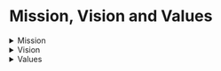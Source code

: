 # Mission, Vision and Values

<details>

<summary>Mission</summary>

The **Metagovernance Project** is an interdisciplinary research collective. We build standards and infrastructure for digital self-governance.

</details>

<details>

<summary>Vision</summary>

#### Metagovernance, or the governance of many worlds

Online governance is evolving. Competition, ideology, and technological advances have created the conditions for a new generation of games (e.g. [Minecraft](https://www.minecraft.net/en-us/realms/), [Seed](http://seed-project.io/)), social networks (e.g. [Mastodon](https://joinmastodon.org/), [Vingle](http://vingle.net/)), and collaborative platforms (e.g. [Aragon](https://aragon.org/), [Colony](https://colony.io/)). This new generation of online communities is changing the rules of online governance. In these worlds, users have constructed the right to _self-governance_—the right to come together and organize their own social and political institutions.&#x20;

However, on the internet, the right to self-governance is not a natural right; it is enabled and circumscribed by the architecture of the platforms on which people interact. Those same architectures also governs the interactions between separate user-generated institutions. _Metagovernance_ as a term describes these two related dynamics: (1) the systems that enable or constrain users' ability to create their own institutions, and (2) the systems that govern how seperate institutions interact, whether they be small groups, large communities, or formal institutional structures.

Our vision is to describe, support, and expand dynamics that enable the right to self-governance online.

</details>

<details>

<summary>Values</summary>

?

</details>

